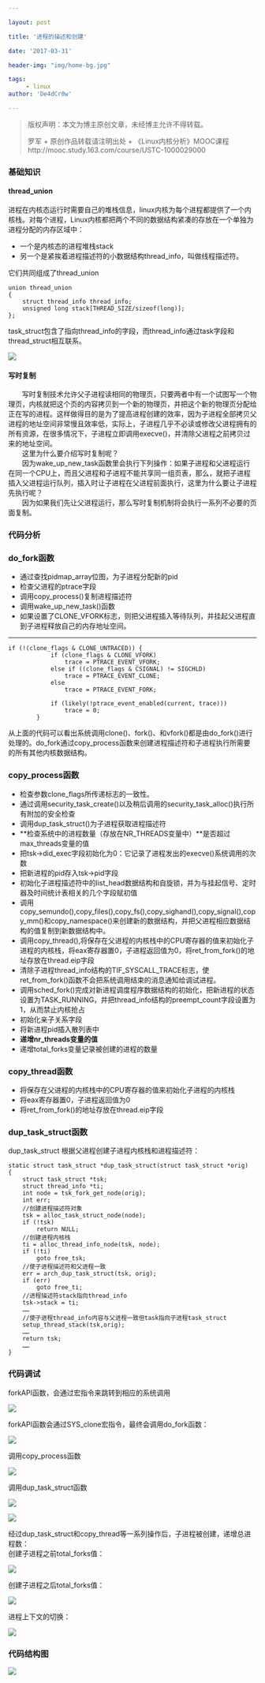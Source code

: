 ```yaml
---

layout: post

title: '进程的描述和创建'

date: '2017-03-31'

header-img: "img/home-bg.jpg"

tags:
     - linux   
author: 'De4dCr0w'

---
```


<!-- more -->

>版权声明：本文为博主原创文章，未经博主允许不得转载。
>
>罗军 + 原创作品转载请注明出处 + 《Linux内核分析》MOOC课程http://mooc.study.163.com/course/USTC-1000029000  

### 基础知识 ###
#### thread_union ####

进程在内核态运行时需要自己的堆栈信息，linux内核为每个进程都提供了一个内核栈。对每个进程，Linux内核都把两个不同的数据结构紧凑的存放在一个单独为进程分配的内存区域中： 
 
* 一个是内核态的进程堆栈stack  
* 另一个是紧挨着进程描述符的小数据结构thread_info，叫做线程描述符。  

它们共同组成了thread_union

	union thread_union
	{
	    struct thread_info thread_info;
	    unsigned long stack[THREAD_SIZE/sizeof(long)];
	};

task_struct包含了指向thread_info的字段，而thread_info通过task字段和thread_struct相互联系。

![](http://i.imgur.com/KkV7xED.jpg)

#### 写时复制 ####

　　写时复制技术允许父子进程读相同的物理页，只要两者中有一个试图写一个物理页，内核就把这个页的内容拷贝到一个新的物理页，并把这个新的物理页分配给正在写的进程。这样做得目的是为了提高进程创建的效率，因为子进程全部拷贝父进程的地址空间非常慢且效率低，实际上，子进程几乎不必读或修改父进程拥有的所有资源，在很多情况下，子进程立即调用execve()，并清除父进程之前拷贝过来的地址空间。  
　　这里为什么要介绍写时复制呢？  
　　因为wake_up_new_task函数里会执行下列操作：如果子进程和父进程运行在同一个CPU上，而且父进程和子进程不能共享同一组页表，那么，就把子进程插入父进程运行队列，插入时让子进程在父进程前面执行，这里为什么要让子进程先执行呢？  
　　因为如果我们先让父进程运行，那么写时复制机制将会执行一系列不必要的页面复制。

### 代码分析 ###
### do_fork函数 ###

* 通过查找pidmap_array位图，为子进程分配新的pid
* 检查父进程的ptrace字段
* 调用copy_process()复制进程描述符
* 调用wake_up_new_task()函数
* 如果设置了CLONE_VFORK标志，则把父进程插入等待队列，并挂起父进程直到子进程释放自己的内存地址空间。  

----------

	if (!(clone_flags & CLONE_UNTRACED)) {
				if (clone_flags & CLONE_VFORK)
					trace = PTRACE_EVENT_VFORK;
				else if ((clone_flags & CSIGNAL) != SIGCHLD)
					trace = PTRACE_EVENT_CLONE;
				else
					trace = PTRACE_EVENT_FORK;
		
				if (likely(!ptrace_event_enabled(current, trace)))
					trace = 0;
			}
	

从上面的代码可以看出系统调用clone()、fork()、和vfork()都是由do_fork()进行处理的。do_fork通过copy_process函数来创建进程描述符和子进程执行所需要的所有其他内核数据结构。

### copy_process函数 ###

* 检查参数clone_flags所传递标志的一致性。
* 通过调用security_task_create()以及稍后调用的security_task_alloc()执行所有附加的安全检查
* 调用dup_task_struct()为子进程获取进程描述符
* **检查系统中的进程数量（存放在NR_THREADS变量中）**是否超过max_threads变量的值
* 把tsk->did_exec字段初始化为0：它记录了进程发出的execve()系统调用的次数
* 把新进程的pid存入tsk->pid字段
* 初始化子进程描述符中的list_head数据结构和自旋锁，并为与挂起信号、定时器及时间统计表相关的几个字段赋初值
* 调用copy_semundo(),copy_files(),copy_fs(),copy_sighand(),copy_signal(),copy_mm()和copy_namespace()来创建新的数据结构，并把父进程相应数据结构的值复制到新数据结构中。
* 调用copy_thread(),将保存在父进程的内核栈中的CPU寄存器的值来初始化子进程的内核栈，将eax寄存器置0，子进程返回值为0，将ret_from_fork()的地址存放在thread.eip字段
* 清除子进程thread_info结构的TIF_SYSCALL_TRACE标志，使ret_from_fork()函数不会把系统调用结束的消息通知给调试进程。
* 调用sched_fork()完成对新进程调度程序数据结构的初始化，把新进程的状态设置为TASK_RUNNING，并把thread_info结构的preempt_count字段设置为1，从而禁止内核抢占
* 初始化亲子关系字段
* 将新进程pid插入散列表中
* **递增nr_threads变量的值**
* 递增total_forks变量记录被创建的进程的数量


### copy_thread函数 ###

* 将保存在父进程的内核栈中的CPU寄存器的值来初始化子进程的内核栈
* 将eax寄存器置0，子进程返回值为0
* 将ret_from_fork()的地址存放在thread.eip字段

### dup_task_struct函数 ###

dup_task_struct 根据父进程创建子进程内核栈和进程描述符：   

	static struct task_struct *dup_task_struct(struct task_struct *orig)
	{
		struct task_struct *tsk;
		struct thread_info *ti;
		int node = tsk_fork_get_node(orig);
		int err;
		//创建进程描述符对象
		tsk = alloc_task_struct_node(node);
		if (!tsk)
			return NULL;
		//创建进程内核栈
		ti = alloc_thread_info_node(tsk, node);
		if (!ti)
			goto free_tsk;
		//使子进程描述符和父进程一致
		err = arch_dup_task_struct(tsk, orig);
		if (err)
			goto free_ti;
		//进程描述符stack指向thread_info
		tsk->stack = ti;
		……
		//使子进程thread_info内容与父进程一致但task指向子进程task_struct
		setup_thread_stack(tsk,orig);
		……
		return tsk;
		……
	}

### 代码调试 ###

forkAPI函数，会通过宏指令来跳转到相应的系统调用  

![](http://i.imgur.com/1aM4nFk.png)

forkAPI函数会通过SYS_clone宏指令，最终会调用do_fork函数：  

![](http://i.imgur.com/tKkXznQ.png)

调用copy_process函数  

![](http://i.imgur.com/rMQCc0P.png)

调用dup_task_struct函数  

![](http://i.imgur.com/exZS7wA.png)

![](http://i.imgur.com/Mz2MmRT.png)

经过dup_task_struct和copy_thread等一系列操作后，子进程被创建，递增总进程数：  
创建子进程之前total_forks值：  

![](http://i.imgur.com/1vixBSL.png)

创建子进程之后total_forks值： 

![](http://i.imgur.com/bfjluGF.png)

进程上下文的切换：  

![](http://i.imgur.com/kX8t3EQ.png)

### 代码结构图 ###

![](http://i.imgur.com/Hucm7bU.png)